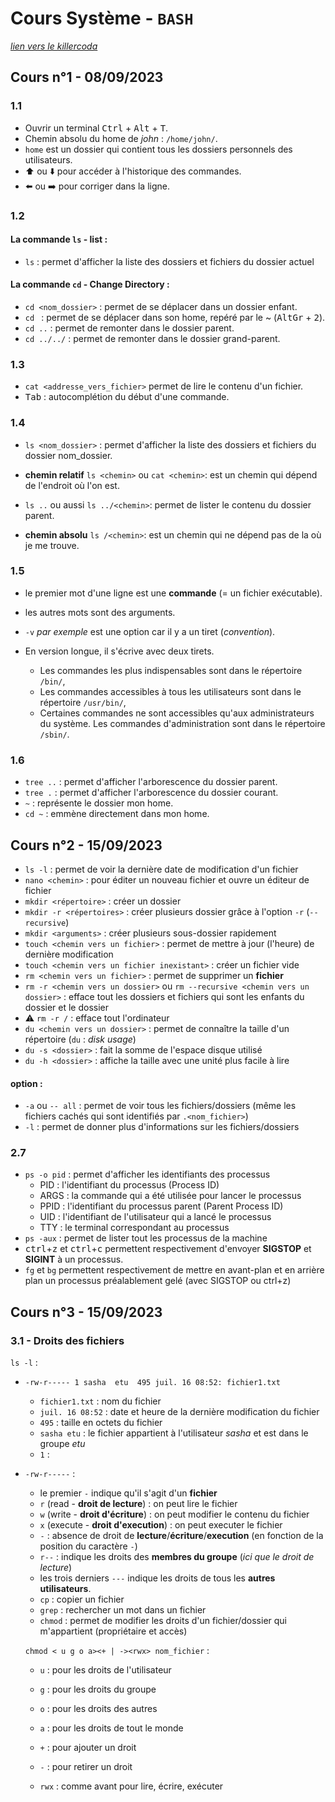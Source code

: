 # Cours Système - `BASH`

*[lien vers le killercoda](https://killercoda.com/emelin)*  
  
##
## Cours n°1 - 08/09/2023

### 1.1
- Ouvrir un terminal <kbd>Ctrl</kbd> + <kbd>Alt</kbd> + <kbd>T</kbd>.
- Chemin absolu du home de *john* : `/home/john/`.
- `home` est un dossier qui contient tous les dossiers personnels des utilisateurs.
-  ⬆️ ou ⬇️ pour accéder à l'historique des commandes.
-  ⬅️ ou ➡️ pour corriger dans la ligne.

### 1.2

#### La commande `ls` - list :
- `ls` : permet d'afficher la liste des dossiers et fichiers du dossier actuel

#### La commande `cd` - Change Directory :
- `cd <nom_dossier>` : permet de se déplacer dans un dossier enfant.
- `cd ` : permet de se déplacer dans son home, repéré par le ~ (<kbd>AltGr</kbd> + <kbd>2</kbd>).
- `cd ..` : permet de remonter dans le dossier parent.
- `cd ../../` : permet de remonter dans le dossier grand-parent.

### 1.3
- `cat <addresse_vers_fichier>` permet de lire le contenu d'un fichier.
- <kbd>Tab</kbd> : autocomplétion du début d'une commande.

### 1.4
- `ls <nom_dossier>` : permet d'afficher la liste des dossiers et fichiers du dossier nom_dossier.
- **chemin relatif** `ls <chemin>` ou `cat <chemin>`: est un chemin qui dépend de l'endroit où l'on est.
- `ls ..` ou aussi `ls ../<chemin>`: permet de lister le contenu du dossier parent.

- **chemin absolu** `ls /<chemin>`: est un chemin qui ne dépend pas de la où je me trouve.

### 1.5
- le premier mot d'une ligne est une **commande** (= un fichier exécutable).
- les autres mots sont des arguments.
- `-v` *par exemple* est une option car il y a un tiret (*convention*).
- En version longue, il s'écrive avec deux tirets.

  * Les commandes les plus indispensables sont dans le répertoire `/bin/`,
  * Les commandes accessibles à tous les utilisateurs sont dans le répertoire `/usr/bin/`,
  * Certaines commandes ne sont accessibles qu'aux administrateurs du système. Les commandes d'administration sont dans le répertoire `/sbin/`.
 
 ### 1.6
 - `tree ..` : permet d'afficher l'arborescence du dossier parent.
 - `tree .` : permet d'afficher l'arborescence du dossier courant.
 - `~` : représente le dossier mon home.
 - `cd ~` : emmène directement dans mon home.
  
##
## Cours n°2 - 15/09/2023

- `ls -l` : permet de voir la dernière date de modification d'un fichier
- `nano <chemin>` : pour éditer un nouveau fichier et ouvre un éditeur de fichier
- `mkdir <répertoire>` : créer un dossier
- `mkdir -r <répertoires>` : créer plusieurs dossier grâce à l'option `-r` (`--recursive`)
- `mkdir <arguments>` : créer plusieurs sous-dossier rapidement
- `touch <chemin vers un fichier>` : permet de mettre à jour (l'heure) de dernière modification
- `touch <chemin vers un fichier inexistant>` : créer un fichier vide
- `rm <chemin vers un fichier>` : permet de supprimer un **fichier**
- `rm -r <chemin vers un dossier>` ou `rm --recursive <chemin vers un dossier>` : efface tout les dossiers et fichiers qui sont les enfants du dossier et le dossier
- ⚠️ `rm -r /` : efface tout l'ordinateur
- `du <chemin vers un dossier>` : permet de connaître la taille d'un répertoire (`du` : *disk usage*)
- `du -s <dossier>` : fait la somme de l'espace disque utilisé
- `du -h <dossier>` : affiche la taille avec une unité plus facile à lire

#### option :
- `-a` ou `-- all` : permet de voir tous les fichiers/dossiers (même les fichiers cachés qui sont identifiés par `.<nom_fichier>`)
- `-l` : permet de donner plus d'informations sur les fichiers/dossiers

### 2.7
- `ps -o pid` : permet d'afficher les identifiants des processus
  * PID : l'identifiant du processus (Process ID)
  * ARGS : la commande qui a été utilisée pour lancer le processus
  * PPID : l'identifiant du processus parent (Parent Process ID)
  * UID : l'identifiant de l'utilisateur qui a lancé le processus
  * TTY : le terminal correspondant au processus
- `ps -aux` : permet de lister tout les processus de la machine
- <kbd>ctrl</kbd>+<kbd>z</kbd> et <kbd>ctrl</kbd>+<kbd>c</kbd> permettent respectivement d'envoyer **SIGSTOP** et **SIGINT** à un processus.
- `fg` et `bg` permettent respectivement de mettre en avant-plan et en arrière plan un processus préalablement gelé (avec SIGSTOP ou ctrl+z)
  
##
## Cours n°3 - 15/09/2023

### 3.1 - Droits des fichiers
`ls -l` :
- `-rw-r----- 1 sasha  etu  495 juil. 16 08:52: fichier1.txt`
  * `fichier1.txt` : nom du fichier
  * `juil. 16 08:52` : date et heure de la dernière modification du fichier
  * `495` : taille en octets du fichier
  * `sasha etu` : le fichier appartient à l'utilisateur *sasha* et est dans le groupe *etu*
  * `1` : 
- `-rw-r-----` : 
  * le premier `-` indique qu'il s'agit d'un **fichier**
  * `r` (read - **droit de lecture**) : on peut lire le fichier
  * `w` (write - **droit d'écriture**) : on peut modifier le contenu du fichier
  * `x` (execute - **droit d'execution**) : on peut executer le fichier
  * `-` : absence de droit de **lecture**/**écriture**/**execution** (en fonction de la position du caractère `-`)
  * `r--` : indique les droits des **membres du groupe** (*ici que le droit de lecture*)
  * les trois derniers `---` indique les droits de tous les **autres utilisateurs**.

  - `cp` : copier un fichier
  - `grep` : rechercher un mot dans un fichier
  - `chmod` : permet de modifier les droits d'un fichier/dossier qui m'appartient (propriétaire et accès)

  `chmod < u g o a><+ | -><rwx> nom_fichier` :
    - `u` : pour les droits de l'utilisateur
    - `g` : pour les droits du groupe
    - `o` : pour les droits des autres
    - `a` : pour les droits de tout le monde

    - `+` : pour ajouter un droit
    - `-` : pour retirer un droit

    - `rwx` : comme avant pour lire, écrire, exécuter

  